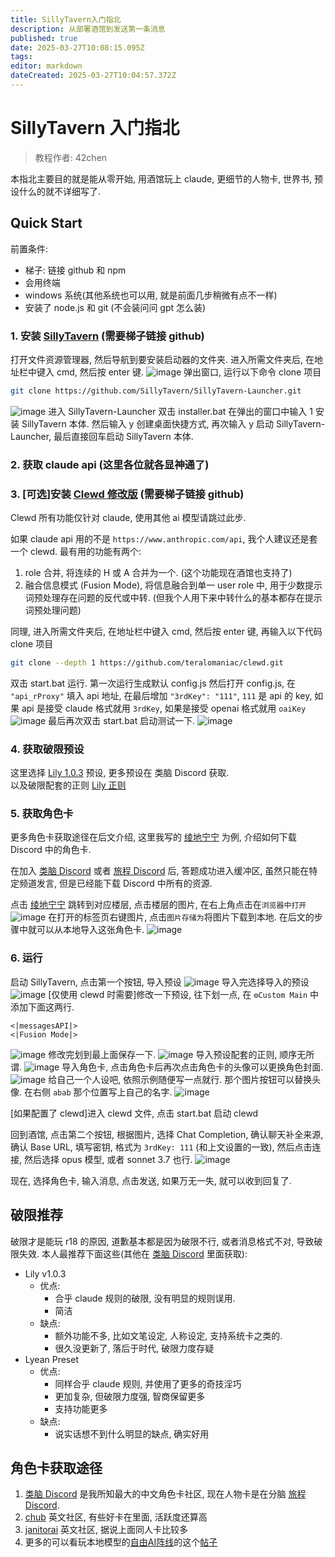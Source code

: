 ```yaml
---
title: SillyTavern入门指北
description: 从部署酒馆到发送第一条消息
published: true
date: 2025-03-27T10:08:15.095Z
tags: 
editor: markdown
dateCreated: 2025-03-27T10:04:57.372Z
---
```


# SillyTavern 入门指北
> 教程作者: 42chen

本指北主要目的就是能从零开始, 用酒馆玩上 claude, 更细节的人物卡, 世界书, 预设什么的就不详细写了.

## Quick Start
前置条件:
- 梯子: 链接 github 和 npm
- 会用终端
- windows 系统(其他系统也可以用, 就是前面几步稍微有点不一样) 
- 安装了 node.js 和 git (不会装问问 gpt 怎么装)

### 1. 安装 [SillyTavern](https://github.com/SillyTavern/SillyTavern) (需要梯子链接 github)
打开文件资源管理器, 然后导航到要安装启动器的文件夹. 进入所需文件夹后, 在地址栏中键入 cmd, 然后按 enter 键.
![image](/all_upload_files_should_in_here/sandbox_area/42chen/1.webp)
弹出窗口, 运行以下命令 clone 项目
```bash
git clone https://github.com/SillyTavern/SillyTavern-Launcher.git
```
![image](/all_upload_files_should_in_here/sandbox_area/42chen/2.webp)
进入 SillyTavern-Launcher 双击 installer.bat
在弹出的窗口中输入 1 安装 SillyTavern 本体.
然后输入 y 创建桌面快捷方式, 再次输入 y 启动 SillyTavern-Launcher, 最后直接回车启动 SillyTavern 本体.

### 2. 获取 claude api (这里各位就各显神通了)


### 3. [可选]安装 [Clewd 修改版](https://rentry.org/teralomaniac_clewd) (需要梯子链接 github)
Clewd 所有功能仅针对 claude, 使用其他 ai 模型请跳过此步. 

如果 claude api 用的不是 `https://www.anthropic.com/api`, 我个人建议还是套一个 clewd. 最有用的功能有两个:
1. role 合并, 将连续的 H 或 A 合并为一个. (这个功能现在酒馆也支持了)
2. 融合信息模式 (Fusion Mode), 将信息融合到单一 user role 中, 用于少数提示词预处理存在问题的反代或中转. (但我个人用下来中转什么的基本都存在提示词预处理问题)

同理, 进入所需文件夹后, 在地址栏中键入 cmd, 然后按 enter 键, 再输入以下代码 clone 项目
```bash
git clone --depth 1 https://github.com/teralomaniac/clewd.git
```
双击 start.bat 运行. 第一次运行生成默认 config.js
然后打开 config.js, 在 `"api_rProxy"` 填入 api 地址, 在最后增加 `"3rdKey": "111"`, `111` 是 api 的 key, 如果 api 是接受 claude 格式就用 `3rdKey`, 如果是接受 openai 格式就用 `oaiKey`
![image](/all_upload_files_should_in_here/sandbox_area/42chen/3.webp)
最后再次双击 start.bat 启动测试一下.
![image](/all_upload_files_should_in_here/sandbox_area/42chen/4.webp)

### 4. 获取破限预设
这里选择 [Lily 1.0.3](https://rentry.org/lily_preset_for_sillytavern) 预设, 更多预设在 类脑 Discord 获取.  
以及破限配套的正则 [Lily 正则](/all_upload_files_should_in_here/sandbox_area/42chen/lily_regex.zip)

### 5. 获取角色卡
更多角色卡获取途径在后文介绍, 这里我写的 [绫地宁宁](https://discord.com/channels/1134557553011998840/1235307456268341281/1276392292848111616) 为例, 介绍如何下载 Discord 中的角色卡. 

在加入 [类脑 Discord](https://discord.gg/HWNkueX34q) 或者 [旅程 Discord](https://discord.gg/elysianhorizon) 后, 答题成功进入缓冲区, 虽然只能在特定频道发言, 但是已经能下载 Discord 中所有的资源.  

点击 [绫地宁宁](https://discord.com/channels/1134557553011998840/1235307456268341281/1276392292848111616) 跳转到对应楼层, 点击楼层的图片, 在右上角点击在`浏览器中打开`
![image](/all_upload_files_should_in_here/sandbox_area/42chen/113.webp)
在打开的标签页右键图片, 点击`图片存储为`将图片下载到本地. 在后文的步骤中就可以从本地导入这张角色卡.
![image](/all_upload_files_should_in_here/sandbox_area/42chen/14.webp)

### 6. 运行
启动 SillyTavern, 点击第一个按钮, 导入预设
![image](/all_upload_files_should_in_here/sandbox_area/42chen/5.webp)
导入完选择导入的预设
![image](/all_upload_files_should_in_here/sandbox_area/42chen/6.webp)
[仅使用 clewd 时需要]修改一下预设, 往下划一点, 在 `⚙️Custom Main` 中添加下面这两行.
```
<|messagesAPI|>
<|Fusion Mode|>
```
![image](/all_upload_files_should_in_here/sandbox_area/42chen/7.webp)
修改完划到最上面保存一下. 
![image](/all_upload_files_should_in_here/sandbox_area/42chen/8.webp)
导入预设配套的正则, 顺序无所谓.
![image](/all_upload_files_should_in_here/sandbox_area/42chen/19.webp)
导入角色卡, 点击角色卡后再次点击角色卡的头像可以更换角色封面.
![image](/all_upload_files_should_in_here/sandbox_area/42chen/110.webp)
给自己一个人设吧, 依照示例随便写一点就行. 那个图片按钮可以替换头像. 在右侧 `abab` 那个位置写上自己的名字.
![image](/all_upload_files_should_in_here/sandbox_area/42chen/111.webp)

[如果配置了 clewd]进入 clewd 文件, 点击 start.bat 启动 clewd

回到酒馆, 点击第二个按钮, 根据图片, 选择 Chat Completion, 确认聊天补全来源, 确认 Base URL, 填写密钥, 格式为 `3rdKey: 111` (和上文设置的一致), 然后点击连接, 然后选择 opus 模型, 或者 sonnet 3.7 也行.
![image](/all_upload_files_should_in_here/sandbox_area/42chen/112.webp)

现在, 选择角色卡, 输入消息, 点击发送, 如果万无一失, 就可以收到回复了.


## 破限推荐
破限才是能玩 r18 的原因, 道歉基本都是因为破限不行, 或者消息格式不对, 导致破限失效. 本人最推荐下面这些(其他在 [类脑 Discord](https://discord.gg/HWNkueX34q) 里面获取):
- Lily v1.0.3
  - 优点: 
    - 合乎 claude 规则的破限, 没有明显的规则误用.
    - 简洁
  - 缺点:
    - 额外功能不多, 比如文笔设定, 人称设定, 支持系统卡之类的.
    - 很久没更新了, 落后于时代, 破限力度存疑
- Lyean Preset
  - 优点:
    - 同样合乎 claude 规则, 并使用了更多的奇技淫巧
    - 更加复杂, 但破限力度强, 智商保留更多
    - 支持功能更多
  - 缺点:
    - 说实话想不到什么明显的缺点, 确实好用

## 角色卡获取途径
1. [类脑 Discord](https://discord.gg/HWNkueX34q) 是我所知最大的中文角色卡社区, 现在人物卡是在分脑 [旅程 Discord](https://discord.gg/elysianhorizon).
2. [chub](https://www.chub.ai/) 英文社区, 有些好卡在里面, 活跃度还算高
3. [janitorai](https://janitorai.me/) 英文社区, 据说上面同人卡比较多
4. 更多的可以看玩本地模型的[自由AI阵线](https://discord.com/invite/5YXAeFSqPr)的这个[帖子](https://discord.com/channels/1124998756715216976/1269125588845596783/1269125588845596783)

